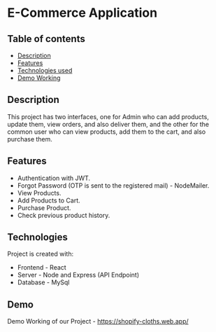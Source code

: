 # E-Commerce Application
 

## Table of contents
* [Description](#Description)
* [Features](#Features)
* [Technologies used](#Technologies)
* [Demo Working](#Demo)

## Description
This project has two interfaces, one for Admin who can add products, update them, view orders, and also deliver them, and the other for the common user who can view products, 
add them to the cart, and also purchase them.


## Features
* Authentication with JWT.
* Forgot Password (OTP is sent to the registered mail) - NodeMailer.
* View Products.
* Add Products to Cart. 
* Purchase Product.
* Check previous product history.
	
## Technologies
Project is created with:
* Frontend - React
* Server - Node and Express (API Endpoint)
* Database - MySql
	
## Demo
Demo Working of our Project - https://shopify-cloths.web.app/
